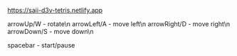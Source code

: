 https://saii-d3v-tetris.netlify.app

arrowUp/W - rotate\n
arrowLeft/A - move left\n
arrowRight/D - move right\n
arrowDown/S - move down\n

spacebar - start/pause
